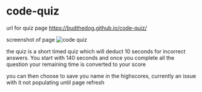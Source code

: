 # code-quiz
url for quiz page
https://budthedog.github.io/code-quiz/

screenshot of page
![code quiz](https://user-images.githubusercontent.com/90114981/137851287-8d43135d-b070-4a62-8196-6300937bb310.png)

the quiz is a short timed quiz which will deduct 10 seconds for incorrect answers. You start with 140 seconds and once you complete all the question your remaining time is converted to your score

you can then choose to save you name in the highscores, currently an issue with it not populating until page refresh
